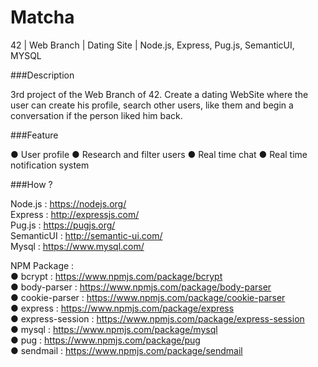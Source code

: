 # Matcha
42 | Web Branch | Dating Site | Node.js, Express, Pug.js, SemanticUI, MYSQL

###Description

3rd project of the Web Branch of 42.
Create a dating WebSite where the user can create his profile, search other users, like them and begin a conversation if the person liked him back.


###Feature

● User profile
● Research and filter users
● Real time chat
● Real time notification system


###How ?

Node.js : https://nodejs.org/ <br/>
Express : http://expressjs.com/ <br/>
Pug.js : https://pugjs.org/ <br/>
SemanticUI : http://semantic-ui.com/ <br/>
Mysql : https://www.mysql.com/ <br/>


NPM Package : <br/>
● bcrypt : https://www.npmjs.com/package/bcrypt <br/>
● body-parser : https://www.npmjs.com/package/body-parser <br/>
● cookie-parser : https://www.npmjs.com/package/cookie-parser <br/>
● express : https://www.npmjs.com/package/express <br/>
● express-session : https://www.npmjs.com/package/express-session <br/>
● mysql : https://www.npmjs.com/package/mysql <br/>
● pug : https://www.npmjs.com/package/pug <br/>
● sendmail : https://www.npmjs.com/package/sendmail <br/>
